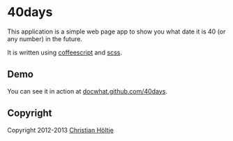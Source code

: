 # 40days

This application is a simple web page app to show you what date it is
40 (or any number) in the future.

It is written using [coffeescript](http://coffeescript.org/) and [scss](http://sass-lang.com/).

## Demo

You can see it in action at [docwhat.github.com/40days](http://docwhat.github.com/40days).

## Copyright

Copyright 2012-2013 [Christian Höltje](http://docwhat.org/)
